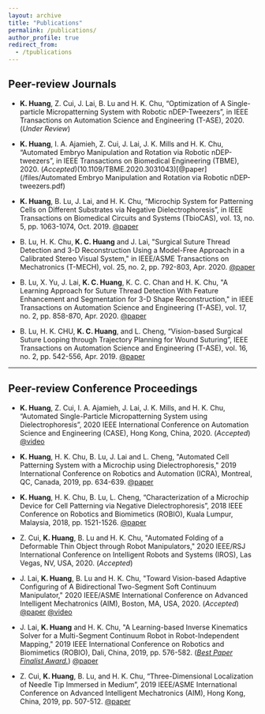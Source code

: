 ```yaml
---
layout: archive
title: "Publications"
permalink: /publications/
author_profile: true
redirect_from:
  - /tpublications
---
```




## Peer-review Journals

* **K. Huang**, Z. Cui, J. Lai, B. Lu and H. K. Chu, “Optimization of A Single-particle Micropatterning System with Robotic nDEP-Tweezers”, in IEEE Transactions on Automation Science and Engineering (T-ASE), 2020. (_Under Review_)

* **K. Huang**, I. A. Ajamieh, Z. Cui, J. Lai, J. K. Mills and H. K. Chu, “Automated Embryo Manipulation and Rotation via Robotic nDEP-tweezers”, in IEEE Transactions on Biomedical Engineering (TBME), 2020. (_Accepted_)(10.1109/TBME.2020.3031043)[@paper](/files/Automated Embryo Manipulation and Rotation via Robotic nDEP-tweezers.pdf)

* **K. Huang**, B. Lu, J. Lai, and H. K. Chu, “Microchip System for Patterning Cells on Different Substrates via Negative Dielectrophoresis”, in IEEE Transactions on Biomedical Circuits and Systems (TbioCAS), vol. 13, no. 5, pp. 1063-1074, Oct. 2019. [@paper](/files/tbiocas_2019.pdf)

* B. Lu, H. K. Chu, **K. C. Huang** and J. Lai, "Surgical Suture Thread Detection and 3-D Reconstruction Using a Model-Free Approach in a Calibrated Stereo Visual System," in IEEE/ASME Transactions on Mechatronics (T-MECH), vol. 25, no. 2, pp. 792-803, Apr. 2020. [@paper](https://ieeexplore.ieee.org/document/8845606)

* B. Lu, X. Yu, J. Lai, **K. C. Huang**, K. C. C. Chan and H. K. Chu, "A Learning Approach for Suture Thread Detection With Feature Enhancement and Segmentation for 3-D Shape Reconstruction," in IEEE Transactions on Automation Science and Engineering (T-ASE), vol. 17, no. 2, pp. 858-870, Apr. 2020. [@paper](https://ieeexplore.ieee.org/document/8913674)

* B. Lu, H. K. CHU, **K. C. Huang**, and L. Cheng, “Vision-based Surgical Suture Looping through Trajectory Planning for Wound Suturing”, IEEE Transactions on Automation Science and Engineering (T-ASE), vol. 16, no. 2, pp. 542-556, Apr. 2019. [@paper](https://ieeexplore.ieee.org/document/8386852)

---

## Peer-review Conference Proceedings 

* **K. Huang**, Z. Cui, I. A. Ajamieh, J. Lai, J. K. Mills, and H. K. Chu, “Automated Single-Particle Micropatterning System using Dielectrophoresis”, 2020 IEEE International Conference on Automation Science and Engineering (CASE), Hong Kong, China, 2020. (_Accepted_) [@video](https://www.iqiyi.com/v_19ryaue1l4.html)

* **K. Huang**, H. K. Chu, B. Lu, J. Lai and L. Cheng, "Automated Cell Patterning System with a Microchip using Dielectrophoresis," 2019 International Conference on Robotics and Automation (ICRA), Montreal, QC, Canada, 2019, pp. 634-639. [@paper](/files/icra_2019.pdf)

* **K. Huang**, H. K. Chu, B. Lu, L. Cheng, “Characterization of a Microchip Device for Cell Patterning via Negative Dielectrophoresis”, 2018 IEEE Conference on Robotics and Biomimetics (ROBIO), Kuala Lumpur, Malaysia, 2018, pp. 1521-1526. [@paper](/files/robio_2018.pdf)

* Z. Cui, **K. Huang**, B. Lu and H. K. Chu, "Automated Folding of a Deformable Thin Object through Robot Manipulators," 2020 IEEE/RSJ International Conference on Intelligent Robots and Systems (IROS), Las Vegas, NV, USA, 2020. (_Accepted_)

* J. Lai, **K. Huang**, B. Lu and H. K. Chu, "Toward Vision-based Adaptive Configuring of A Bidirectional Two-Segment Soft Continuum Manipulator," 2020 IEEE/ASME International Conference on Advanced Intelligent Mechatronics (AIM), Boston, MA, USA, 2020. (_Accepted_) [@paper](/files/AIM20_Sam_watermarked.pdf) [@video](https://youtu.be/_yy3LjOx5cc) 

* J. Lai, **K. Huang** and H. K. Chu, "A Learning-based Inverse Kinematics Solver for a Multi-Segment Continuum Robot in Robot-Independent Mapping," 2019 IEEE International Conference on Robotics and Biomimetics (ROBIO), Dali, China, 2019, pp. 576-582. ([_Best Paper Finalist Award._](https://www.polyu.edu.hk/me/me-phd-student-awarded-best-paper-finalist-in-robio-2019/)) [@paper](https://ieeexplore.ieee.org/document/8961669)

* Z. Cui, **K. Huang**, B. Lu, and H. K. Chu, “Three-Dimensional Localization of Needle Tip Immersed in Medium”, 2019 IEEE/ASME International Conference on Advanced Intelligent Mechatronics (AIM), Hong Kong, China, 2019, pp. 507-512. [@paper](https://ieeexplore.ieee.org/document/8868776)
